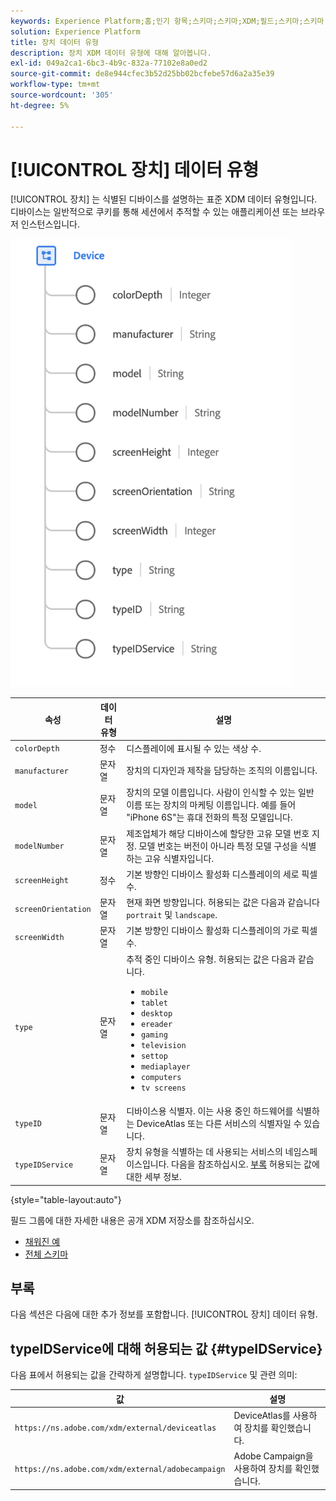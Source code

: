 ```yaml
---
keywords: Experience Platform;홈;인기 항목;스키마;스키마;XDM;필드;스키마;스키마;장치;데이터 유형;데이터 유형;데이터 유형;
solution: Experience Platform
title: 장치 데이터 유형
description: 장치 XDM 데이터 유형에 대해 알아봅니다.
exl-id: 049a2ca1-6bc3-4b9c-832a-77102e8a0ed2
source-git-commit: de8e944cfec3b52d25bb02bcfebe57d6a2a35e39
workflow-type: tm+mt
source-wordcount: '305'
ht-degree: 5%

---
```


# [!UICONTROL 장치] 데이터 유형

[!UICONTROL 장치] 는 식별된 디바이스를 설명하는 표준 XDM 데이터 유형입니다. 디바이스는 일반적으로 쿠키를 통해 세션에서 추적할 수 있는 애플리케이션 또는 브라우저 인스턴스입니다.

<img src="../images/data-types/device.png" width="450" /><br />

| 속성 | 데이터 유형 | 설명 |
| --- | --- | --- |
| `colorDepth` | 정수 | 디스플레이에 표시될 수 있는 색상 수. |
| `manufacturer` | 문자열 | 장치의 디자인과 제작을 담당하는 조직의 이름입니다. |
| `model` | 문자열 | 장치의 모델 이름입니다. 사람이 인식할 수 있는 일반 이름 또는 장치의 마케팅 이름입니다. 예를 들어 &quot;iPhone 6S&quot;는 휴대 전화의 특정 모델입니다. |
| `modelNumber` | 문자열 | 제조업체가 해당 디바이스에 할당한 고유 모델 번호 지정. 모델 번호는 버전이 아니라 특정 모델 구성을 식별하는 고유 식별자입니다. |
| `screenHeight` | 정수 | 기본 방향인 디바이스 활성화 디스플레이의 세로 픽셀 수. |
| `screenOrientation` | 문자열 | 현재 화면 방향입니다. 허용되는 값은 다음과 같습니다 `portrait` 및 `landscape`. |
| `screenWidth` | 문자열 | 기본 방향인 디바이스 활성화 디스플레이의 가로 픽셀 수. |
| `type` | 문자열 | 추적 중인 디바이스 유형. 허용되는 값은 다음과 같습니다. <ul><li>`mobile`</li><li>`tablet`</li><li>`desktop`</li><li>`ereader`</li><li>`gaming`</li><li>`television`</li><li>`settop`</li><li>`mediaplayer`</li><li>`computers`</li><li>`tv screens`</li></ul> |
| `typeID` | 문자열 | 디바이스용 식별자. 이는 사용 중인 하드웨어를 식별하는 DeviceAtlas 또는 다른 서비스의 식별자일 수 있습니다. |
| `typeIDService` | 문자열 | 장치 유형을 식별하는 데 사용되는 서비스의 네임스페이스입니다. 다음을 참조하십시오. [부록](#typeIDService) 허용되는 값에 대한 세부 정보. |

{style="table-layout:auto"}

필드 그룹에 대한 자세한 내용은 공개 XDM 저장소를 참조하십시오.

* [채워진 예](https://github.com/adobe/xdm/blob/master/components/datatypes/device.example.1.json)
* [전체 스키마](https://github.com/adobe/xdm/blob/master/components/datatypes/device.schema.json)

## 부록

다음 섹션은 다음에 대한 추가 정보를 포함합니다. [!UICONTROL 장치] 데이터 유형.

## typeIDService에 대해 허용되는 값 {#typeIDService}

다음 표에서 허용되는 값을 간략하게 설명합니다. `typeIDService` 및 관련 의미:

| 값 | 설명 |
| --- | --- |
| `https://ns.adobe.com/xdm/external/deviceatlas` | DeviceAtlas를 사용하여 장치를 확인했습니다. |
| `https://ns.adobe.com/xdm/external/adobecampaign` | Adobe Campaign을 사용하여 장치를 확인했습니다. |
